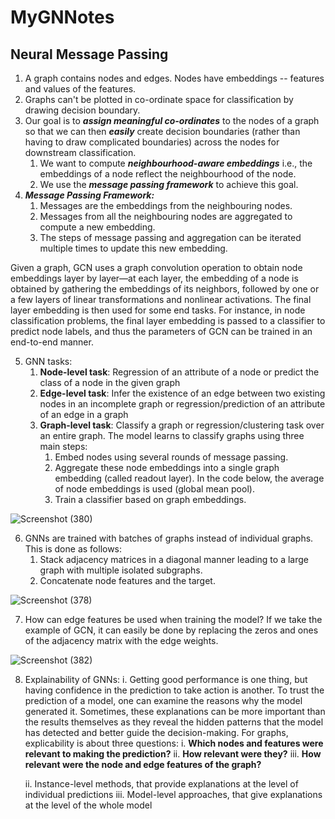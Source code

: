 # MyGNNotes

## Neural Message Passing

1. A graph contains nodes and edges. Nodes have embeddings -- features and values of the features.  
2. Graphs can't be plotted in co-ordinate space for classification by drawing decision boundary.
3. Our goal is to ***assign meaningful co-ordinates*** to the nodes of a graph so that we can then ***easily*** create decision boundaries (rather than having to draw complicated boundaries) across the nodes for downstream classification.
    1. We want to compute ***neighbourhood-aware embeddings***  i.e., the embeddings of a node reflect the neighbourhood of the node.
    2. We use the ***message passing framework*** to achieve this goal.
4. ***Message Passing Framework:***
    1. Messages are the embeddings from the neighbouring nodes.
    2. Messages from all the neighbouring nodes are aggregated to compute a new embedding.
    3. The steps of message passing and aggregation can be iterated multiple times to update this new embedding.

Given a graph, GCN uses a graph convolution operation to obtain node embeddings layer by layer—at each layer, the embedding of a node is obtained by gathering the embeddings of its neighbors, followed by one or a few layers of linear transformations and nonlinear activations. The final layer embedding is then used for some end tasks. For instance, in node classification problems, the final layer embedding is passed to a classifier to predict node labels, and thus the parameters of GCN can be trained in an end-to-end manner.

5. GNN tasks:
    1. **Node-level task**: Regression of an attribute of a node or predict the class of a node in the given graph
    2. **Edge-level task**: Infer the existence of an edge between two existing nodes in an incomplete graph or regression/prediction of an attribute of an edge in a graph 
    3. **Graph-level task**: Classify a graph or regression/clustering task over an entire graph. The model learns to classify graphs using three main steps:
        1. Embed nodes using several rounds of message passing.
        2. Aggregate these node embeddings into a single graph embedding (called readout layer). In the code below, the average of node embeddings is used (global mean pool).
        3. Train a classifier based on graph embeddings.
            
           
![Screenshot (380)](https://user-images.githubusercontent.com/114074746/226182024-32760c06-f35d-4749-a77c-ad3524dfbb53.png)


6. GNNs are trained with batches of graphs instead of individual graphs. This is done as follows:
    1. Stack adjacency matrices in a diagonal manner leading to a large graph with multiple isolated subgraphs.
    2. Concatenate node features and the target.

![Screenshot (378)](https://user-images.githubusercontent.com/114074746/226179142-451948ae-372d-4ff5-aeae-edab15e923ac.png)

7. How can edge features be used when training the model? If we take the example of GCN, it can easily be done by replacing the zeros and ones of the adjacency matrix with the edge weights.

![Screenshot (382)](https://user-images.githubusercontent.com/114074746/226182186-9a84e435-0636-442e-9c3a-1fc8efbec6ec.png)

8. Explainability of GNNs:
    i. Getting good performance is one thing, but having confidence in the prediction to take action is another. To trust the prediction of a model, one can examine the reasons why the model generated it. Sometimes, these explanations can be more important than the results themselves as they reveal the hidden patterns that the model has detected and better guide the decision-making. For graphs, explicability is about three questions: 
        i. **Which nodes and features were relevant to making the prediction?** 
        ii. **How relevant were they?** 
        iii. **How relevant were the node and edge features of the graph?**

    ii. Instance-level methods, that provide explanations at the level of individual predictions
    iii. Model-level approaches, that give explanations at the level of the whole model
  
